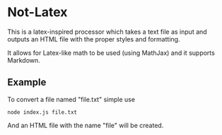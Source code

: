 # Not-Latex

This is a latex-inspired processor which takes a text file as input and outputs an HTML file with the proper styles and formatting.

It allows for Latex-like math to be used (using MathJax) and it supports Markdown.

## Example

To convert a file named "file.txt" simple use
```
node index.js file.txt
```
And an HTML file with the name "file" will be created.